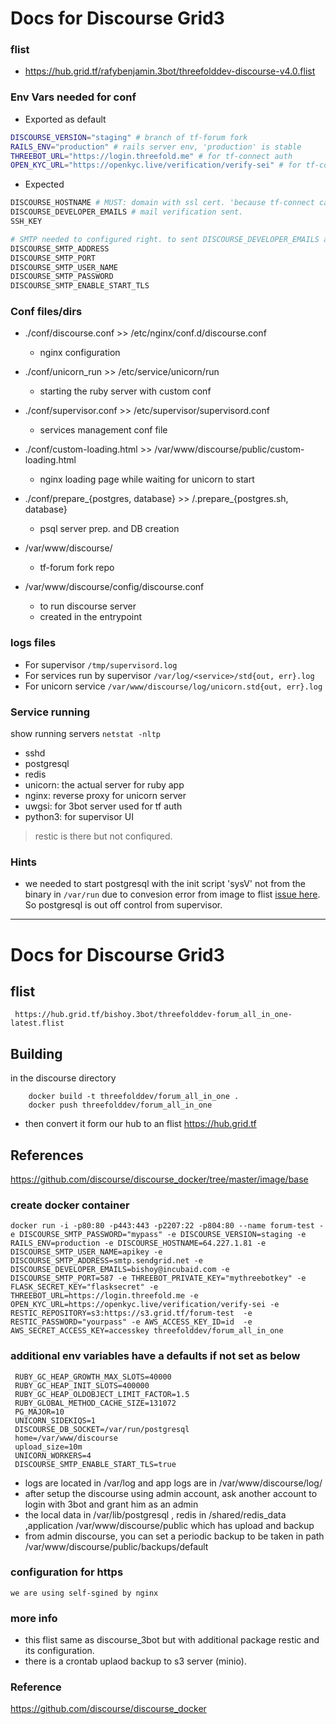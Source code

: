 # Docs for Discourse Grid3

### flist
- https://hub.grid.tf/rafybenjamin.3bot/threefolddev-discourse-v4.0.flist

### Env Vars needed for conf
- Exported as default
```bash
DISCOURSE_VERSION="staging" # branch of tf-forum fork
RAILS_ENV="production" # rails server env, 'production' is stable
THREEBOT_URL="https://login.threefold.me" # for tf-connect auth
OPEN_KYC_URL="https://openkyc.live/verification/verify-sei" # for tf-connect auth
```
- Expected
```bash 
DISCOURSE_HOSTNAME # MUST: domain with ssl cert. 'because tf-connect callback returns with https'
DISCOURSE_DEVELOPER_EMAILS # mail verification sent.
SSH_KEY

# SMTP needed to configured right. to sent DISCOURSE_DEVELOPER_EMAILS a verification mail 
DISCOURSE_SMTP_ADDRESS
DISCOURSE_SMTP_PORT
DISCOURSE_SMTP_USER_NAME
DISCOURSE_SMTP_PASSWORD
DISCOURSE_SMTP_ENABLE_START_TLS
```
### Conf files/dirs

- ./conf/discourse.conf >> /etc/nginx/conf.d/discourse.conf
    - nginx configuration

- ./conf/unicorn_run >> /etc/service/unicorn/run
    - starting the ruby server with custom conf

- ./conf/supervisor.conf >> /etc/supervisor/supervisord.conf
    - services management conf file

- ./conf/custom-loading.html >> /var/www/discourse/public/custom-loading.html
    - nginx loading page while waiting for unicorn to start

- ./conf/prepare_{postgres, database} >> /.prepare_{postgres.sh, database}
    - psql server prep. and DB creation

-  /var/www/discourse/
    - tf-forum fork repo

-  /var/www/discourse/config/discourse.conf
    - to run discourse server
    - created in the entrypoint

### logs files
- For supervisor `/tmp/supervisord.log`
- For services run by supervisor `/var/log/<service>/std{out, err}.log`
- For unicorn service `/var/www/discourse/log/unicorn.std{out, err}.log`

### Service running
show running servers `netstat -nltp`
- sshd
- postgresql
- redis
- unicorn: the actual server for ruby app
- nginx: reverse proxy for unicorn server
- uwgsi: for 3bot server used for tf auth
- python3: for supervisor UI

> restic is there but not confiqured.

### Hints
- we needed to start postgresql with the init script 'sysV' not from the binary in `/var/run` due to convesion error from image to flist [issue here](https://github.com/threefoldtech/cloud-container/issues/12). So postgresql is out off control from supervisor.

-------------------------
# Docs for Discourse Grid3

## flist
	 https://hub.grid.tf/bishoy.3bot/threefolddev-forum_all_in_one-latest.flist

## Building

in the discourse directory

```
    docker build -t threefolddev/forum_all_in_one . 
    docker push threefolddev/forum_all_in_one
```
- then convert it form our hub to an flist https://hub.grid.tf

## References

https://github.com/discourse/discourse_docker/tree/master/image/base

### create docker container 
```
docker run -i -p80:80 -p443:443 -p2207:22 -p804:80 --name forum-test -e DISCOURSE_SMTP_PASSWORD="mypass" -e DISCOURSE_VERSION=staging -e RAILS_ENV=production -e DISCOURSE_HOSTNAME=64.227.1.81 -e DISCOURSE_SMTP_USER_NAME=apikey -e DISCOURSE_SMTP_ADDRESS=smtp.sendgrid.net -e DISCOURSE_DEVELOPER_EMAILS=bishoy@incubaid.com -e DISCOURSE_SMTP_PORT=587 -e THREEBOT_PRIVATE_KEY="mythreebotkey" -e FLASK_SECRET_KEY="flasksecret" -e THREEBOT_URL=https://login.threefold.me -e OPEN_KYC_URL=https://openkyc.live/verification/verify-sei -e RESTIC_REPOSITORY=s3:https://s3.grid.tf/forum-test  -e RESTIC_PASSWORD="yourpass" -e AWS_ACCESS_KEY_ID=id  -e AWS_SECRET_ACCESS_KEY=accesskey threefolddev/forum_all_in_one
```

### additional env variables have a defaults if not set as below
    
     RUBY_GC_HEAP_GROWTH_MAX_SLOTS=40000
     RUBY_GC_HEAP_INIT_SLOTS=400000
     RUBY_GC_HEAP_OLDOBJECT_LIMIT_FACTOR=1.5
     RUBY_GLOBAL_METHOD_CACHE_SIZE=131072
     PG_MAJOR=10
     UNICORN_SIDEKIQS=1
     DISCOURSE_DB_SOCKET=/var/run/postgresql
     home=/var/www/discourse
     upload_size=10m
     UNICORN_WORKERS=4
     DISCOURSE_SMTP_ENABLE_START_TLS=true
     
    
- logs are located in /var/log and app logs are in /var/www/discourse/log/
- after setup the discourse using admin account, ask another account to login with 3bot and grant him as an admin
- the local data in /var/lib/postgresql , redis in /shared/redis_data ,application /var/www/discourse/public which has upload and backup
- from admin discourse, you can set a periodic backup to be taken in path /var/www/discourse/public/backups/default

### configuration for https
    we are using self-sgined by nginx

### more info
- this flist same as discourse_3bot but with additional package restic and its configuration.
- there is a crontab uplaod backup to s3 server (minio).
    
### Reference

https://github.com/discourse/discourse_docker

